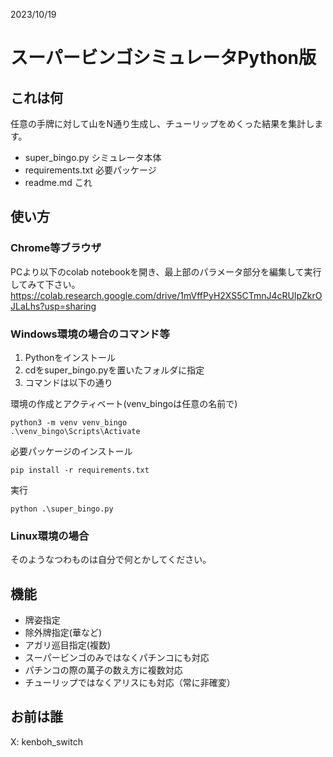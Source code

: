 2023/10/19
# スーパービンゴシミュレータPython版

## これは何
任意の手牌に対して山をN通り生成し、チューリップをめくった結果を集計します。  

- super_bingo.py        シミュレータ本体
- requirements.txt      必要パッケージ
- readme.md             これ

## 使い方
### Chrome等ブラウザ
PCより以下のcolab notebookを開き、最上部のパラメータ部分を編集して実行してみて下さい。  
https://colab.research.google.com/drive/1mVffPyH2XS5CTmnJ4cRUlpZkrOJLaLhs?usp=sharing  

### Windows環境の場合のコマンド等
1. Pythonをインストール
1. cdをsuper_bingo.pyを置いたフォルダに指定
1. コマンドは以下の通り

環境の作成とアクティベート(venv_bingoは任意の名前で)
```
python3 -m venv venv_bingo
.\venv_bingo\Scripts\Activate
```

必要パッケージのインストール
```
pip install -r requirements.txt
```

実行
```
python .\super_bingo.py
```

### Linux環境の場合  
そのようなつわものは自分で何とかしてください。

## 機能
- 牌姿指定
- 除外牌指定(華など)
- アガリ巡目指定(複数)
- スーパービンゴのみではなくパチンコにも対応
- パチンコの際の萬子の数え方に複数対応
- チューリップではなくアリスにも対応（常に非確変）


## お前は誰
X: kenboh_switch
